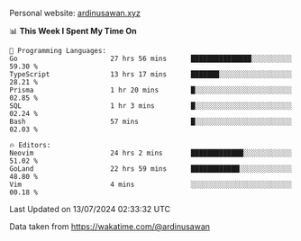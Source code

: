 Personal website: [ardinusawan.xyz](https://ardinusawan.xyz)

<!--START_SECTION:waka-->
📊 **This Week I Spent My Time On** 

```text
💬 Programming Languages: 
Go                       27 hrs 56 mins      ███████████████░░░░░░░░░░   59.30 % 
TypeScript               13 hrs 17 mins      ███████░░░░░░░░░░░░░░░░░░   28.21 % 
Prisma                   1 hr 20 mins        █░░░░░░░░░░░░░░░░░░░░░░░░   02.85 % 
SQL                      1 hr 3 mins         █░░░░░░░░░░░░░░░░░░░░░░░░   02.24 % 
Bash                     57 mins             █░░░░░░░░░░░░░░░░░░░░░░░░   02.03 % 

🔥 Editors: 
Neovim                   24 hrs 2 mins       █████████████░░░░░░░░░░░░   51.02 % 
GoLand                   22 hrs 59 mins      ████████████░░░░░░░░░░░░░   48.80 % 
Vim                      4 mins              ░░░░░░░░░░░░░░░░░░░░░░░░░   00.18 % 
```


 Last Updated on 13/07/2024 02:33:32 UTC
<!--END_SECTION:waka-->
Data taken from https://wakatime.com/@ardinusawan
